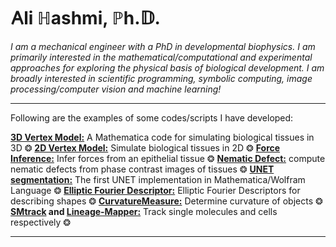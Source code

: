 # &#66304;li &#8461;ashmi, &#8473;h.&#120123;.



*I am a mechanical engineer with a PhD in developmental biophysics. I am primarily interested in the mathematical/computational and experimental approaches for exploring the physical basis of biological development. I am broadly interested in scientific programming, symbolic computing, image processing/computer vision and machine learning!*



---

Following are the examples of some codes/scripts I have developed:

**[3D Vertex Model:](https://github.com/alihashmiii/3D-Vertex-Model)** A Mathematica code for simulating biological tissues in 3D &#10050; **[2D Vertex Model:](https://github.com/alihashmiii/2D-vertex-model)** Simulate biological tissues in 2D &#10050; **[Force Inference:](https://github.com/alihashmiii/Force-Inference)** Infer forces from an epithelial tissue &#10050; **[Nematic Defect:](https://github.com/alihashmiii/Nematic-Defect)** compute nematic defects from phase contrast images of tissues &#10050; **[UNET segmentation:](https://github.com/alihashmiii/UNet-Segmentation-Wolfram)** The first UNET implementation in Mathematica/Wolfram Language &#10050; **[Elliptic Fourier Descriptor:](https://github.com/alihashmiii/Elliptical-Fourier-Descriptors)** Elliptic Fourier Descriptors for describing shapes &#10050;  **[CurvatureMeasure:](https://github.com/alihashmiii/curvatureMeasure)** Determine curvature of objects &#10050; **[SMtrack](https://github.com/alihashmiii/SMtrack) and [Lineage-Mapper:](https://github.com/alihashmiii/Lineage-Mapper)** Track single molecules and cells respectively &#10050; 

---
